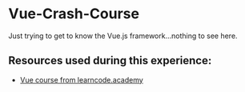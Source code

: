# Vue-Crash-Course
Just trying to get to know the Vue.js framework...nothing to see here.


## Resources used during this experience:
* [Vue course from learncode.academy](https://www.youtube.com/watch?v=mZY1yyrlJWU)